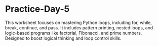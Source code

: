 # Practice-Day-5
This worksheet focuses on mastering Python loops, including for, while, break, continue, and pass. It includes pattern printing, nested loops, and logic-based programs like factorial, Fibonacci, and prime numbers. Designed to boost logical thinking and loop control skills.
